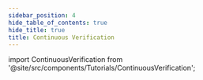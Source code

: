 ```yaml
---
sidebar_position: 4
hide_table_of_contents: true
hide_title: true
title: Continuous Verification
---
```


<!-- # CV -->

<!-- Custom component -->

import ContinuousVerification from '@site/src/components/Tutorials/ContinuousVerification';

<ContinuousVerification />
